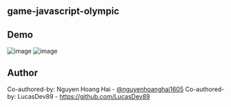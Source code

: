 ## game-javascript-olympic
## Demo
![image](https://github.com/user-attachments/assets/5eafd021-45b0-4657-b753-128e22d7e677)
![image](https://github.com/user-attachments/assets/7bc4b34c-b061-48ce-896a-aee82bf89bec)

## Author
Co-authored-by: Nguyen Hoang Hai - [@nguyenhoanghai1605](https://github.com/nguyenhoanghai1605)
Co-authored-by: LucasDev89 - https://github.com/LucasDev89 
